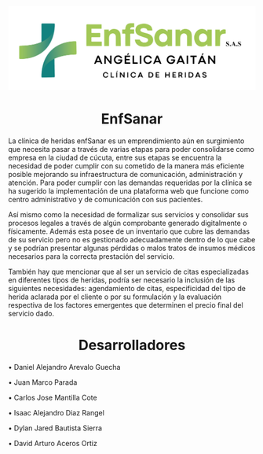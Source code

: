 <p align="center">
    <a href="https://github.com/vvpskvd/Enf-Sanar/tree/main/Images">
        <img src="https://github.com/vvpskvd/Enf-Sanar/blob/main/Images/ImageLogo.png" alt="Image" margin=0 auto; align-content: center/>
    </a>
</p>

<h1 align="center"> EnfSanar </h1>
La clínica de heridas enfSanar es un emprendimiento aún en surgimiento que necesita pasar a través de varias etapas para poder consolidarse como empresa en la ciudad de cúcuta, entre sus etapas se encuentra la necesidad de poder cumplir con su cometido de la manera más eficiente posible mejorando su infraestructura de comunicación, administración y atención. Para poder cumplir con las demandas requeridas por la clínica se ha sugerido la implementación de una plataforma web que funcione como centro administrativo y de comunicación con sus pacientes.

Así mismo como la necesidad de formalizar sus servicios y consolidar sus procesos legales a través de algún comprobante generado digitalmente o físicamente. Además esta posee de un inventario que cubre las demandas de su servicio pero no es gestionado adecuadamente dentro de lo que cabe y se podrían presentar algunas pérdidas o malos tratos de insumos médicos necesarios para la correcta prestación del servicio.

También hay que mencionar que al ser un servicio de citas especializadas en diferentes tipos de heridas, podría ser necesario la inclusión de las siguientes necesidades: agendamiento de citas, especificidad del tipo de herida aclarada por el cliente o por su formulación y la evaluación respectiva de los factores emergentes que determinen el precio final del servicio dado.

<h1 align="center"> Desarrolladores </h1>
  <p> • Daniel Alejandro Arevalo Guecha </p>
  <p> • Juan Marco Parada </p>
  <p> • Carlos Jose Mantilla Cote </p>
  <p> • Isaac Alejandro Diaz Rangel </p>
  <p> • Dylan Jared Bautista Sierra </p>
  <p> • David Arturo Aceros Ortiz </p>
  
